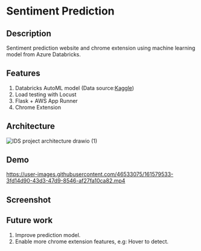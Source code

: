 # Sentiment Prediction
## Description
Sentiment prediction website and chrome extension using machine learning model from Azure Databricks.
## Features
1. Databricks AutoML model (Data source:[Kaggle](https://www.kaggle.com/datasets/arkhoshghalb/twitter-sentiment-analysis-hatred-speech))
2. Load testing with Locust
3. Flask + AWS App Runner
4. Chrome Extension

## Architecture
![IDS project architecture drawio (1)](https://user-images.githubusercontent.com/46533075/163001093-c8270c42-d921-496f-aac8-89ae54526315.png)
## Demo
https://user-images.githubusercontent.com/46533075/161579533-3fd14d90-43d3-47d9-8546-af27fa10ca82.mp4


## Screenshot


## Future work
1. Improve prediction model.
2. Enable more chrome extension features, e.g: Hover to detect.
